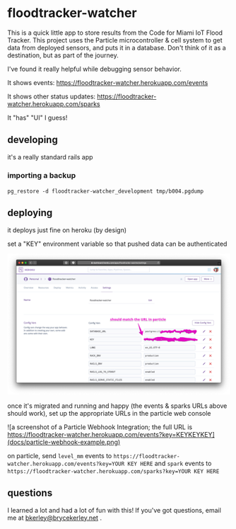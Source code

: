 # floodtracker-watcher

This is a quick little app to store results from the Code for Miami
IoT Flood Tracker. This project uses the Particle microcontroller & cell
system to get data from deployed sensors, and puts it in a database. Don't
think of it as a destination, but as part of the journey.

I've found it really helpful while debugging sensor behavior.

It shows events: https://floodtracker-watcher.herokuapp.com/events

It shows other status updates: https://floodtracker-watcher.herokuapp.com/sparks

It "has" "UI" I guess!

## developing

it's a really standard rails app

### importing a backup

`pg_restore -d floodtracker-watcher_development tmp/b004.pgdump`

## deploying

it deploys just fine on heroku (by design)

set a "KEY" environment variable so that pushed data can be authenticated

![a screenshot of the "Settings" page for an app on the Heroku Dashboard; the "KEY" configuration should match the URL in particle](docs/heroku-configuration-example.png)

once it's migrated and running and happy (the events & sparks URLs above should
work), set up the appropriate URLs in the particle web console

![a screenshot of a Particle Webhook Integration; the full URL is https://floodtracker-watcher.herokuapp.com/events?key=KEYKEYKEY](docs/particle-webhook-example.png)

on particle, send `level_mm` events to
`https://floodtracker-watcher.herokuapp.com/events?key=YOUR KEY HERE`
and `spark` events to
`https://floodtracker-watcher.herokuapp.com/sparks?key=YOUR KEY HERE`

## questions

I learned a lot and had a lot of fun with this! If you've got questions,
email me at bkerley@brycekerley.net .
